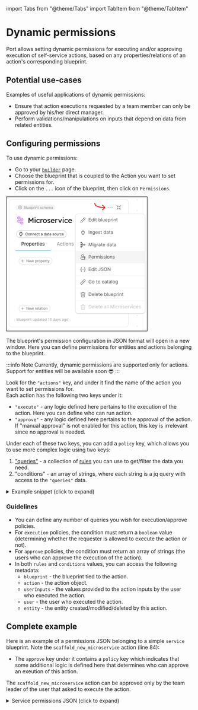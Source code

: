 import Tabs from "@theme/Tabs"
import TabItem from "@theme/TabItem"

# Dynamic permissions

Port allows setting dynamic permissions for executing and/or approving execution of self-service actions, based on any properties/relations of an action's corresponding blueprint.

## Potential use-cases

Examples of useful applications of dynamic permissions:

- Ensure that action executions requested by a team member can only be approved by his/her direct manager.
- Perform validations/manipulations on inputs that depend on data from related entities.

## Configuring permissions

To use dynamic permissions:

- Go to your [`builder`](https://app.getport.io/dev-portal/data-model) page.
- Choose the blueprint that is coupled to the Action you want to set permissions for.
- Click on the `...` icon of the blueprint, then click on `Permissions`.

![blueprintEditPermissions](../../../static/img/self-service-actions/rbac/blueprintEditPermissions.png)

The blueprint's permission configuration in JSON format will open in a new window. Here you can define permissions for entities and actions belonging to the blueprint.

:::info Note
Currently, dynamic permissions are supported only for actions. Support for entities will be available soon 😎
:::

Look for the `"actions"` key, and under it find the name of the action you want to set permissions for.  
Each action has the following two keys under it:

- `"execute"` - any logic defined here pertains to the execution of the action. Here you can define who can run action.
- `"approve"` - any logic defined here pertains to the approval of the action. If "manual approval" is not enabled for this action, this key is irrelevant since no approval is needed.

Under each of these two keys, you can add a `policy` key, which allows you to use more complex logic using two keys:

1. ["queries"](/search-and-query/) - a collection of [rules](/search-and-query/#rules) you can use to get/filter the data you need.
2. "conditions" - an array of strings, where each string is a jq query with access to the `"queries"` data.

<details>
<summary>Example snippet (click to expand)</summary>

```json showLineNumbers
"actions": {
  "action_name": {
    "execute": {
      "policy": {
        "queries": {
          "query_name": {
            "rules": [
                # Your rule/s logic here
              ],
              "combinator": "and"
          }
        },
        "conditions": [
          # A jq query resulting in a boolean value
        ]
      }
    },
    "approve": {
      "roles": [
        "Admin"
      ],
      "users": [],
      "teams": [],
      "policy": {
        "queries": {
          "query_name": {
            "rules": [
                # Your rule/s logic here
              ],
              "combinator": "and"
          }
        },
        "conditions": [
          # A jq query resulting in an array of strings
        ]
      }
    }
  }
}
```

</details>

### Guidelines

- You can define any number of queries you wish for execution/approve policies.
- For `execution` policies, the condition must return a `boolean` value (determining whether the requester is allowed to execute the action or not).
- For `approve` policies, the condition must return an array of strings (the users who can approve the execution of the action).
- In both `rules` and `conditions` values, you can access the following metadata:
  - `blueprint` - the blueprint tied to the action.
  - `action` - the action object.
  - `userInputs` - the values provided to the action inputs by the user who executed the action.
  - `user` - the user who executed the action.
  - `entity` - the entity created/modified/deleted by this action.

## Complete example

Here is an example of a permissions JSON belonging to a simple `service` blueprint.
Note the `scaffold_new_microservice` action (line 84):

- The `approve` key under it contains a `policy` key which indicates that some additional logic is defined here that determines who can approve an exeution of this action.

The `scaffold_new_microservice` action can be approved only by the team leader of the user that asked to execute the action.

<details>
<summary>Service permissions JSON (click to expand)</summary>

```json showLineNumbers
{
  "entities": {
    "register": {
      "roles": ["microservice-moderator", "Admin"],
      "users": ["admin@dyn-permissions-demo.com"],
      "teams": [],
      "ownedByTeam": false
    },
    "update": {
      "roles": ["microservice-moderator", "Admin"],
      "users": ["admin@dyn-permissions-demo.com"],
      "teams": [],
      "ownedByTeam": false
    },
    "unregister": {
      "roles": ["microservice-moderator", "Admin"],
      "users": ["admin@dyn-permissions-demo.com"],
      "teams": [],
      "ownedByTeam": false
    },
    "updateProperties": {
      "$identifier": {
        "roles": ["microservice-moderator", "Admin"],
        "users": ["admin@dyn-permissions-demo.com"],
        "teams": [],
        "ownedByTeam": false
      },
      "$title": {
        "roles": ["microservice-moderator", "Admin"],
        "users": ["admin@dyn-permissions-demo.com"],
        "teams": [],
        "ownedByTeam": false
      },
      "$team": {
        "roles": ["microservice-moderator", "Admin"],
        "users": ["admin@dyn-permissions-demo.com"],
        "teams": [],
        "ownedByTeam": false
      },
      "$icon": {
        "roles": ["microservice-moderator", "Admin"],
        "users": ["admin@dyn-permissions-demo.com"],
        "teams": [],
        "ownedByTeam": false
      }
    }
  },
  "actions": {
    "scaffold_new_microservice": {
      "execute": {
        "roles": ["Member", "Admin"],
        "users": [],
        "teams": [],
        "ownedByTeam": false
      },
      "approve": {
        "roles": ["Admin"],
        "users": [],
        "teams": [],
        "policy": {
          "queries": {
            "executingUser": {
              "rules": [
                {
                  "value": "user",
                  "operator": "=",
                  "property": "$blueprint"
                },
                {
                  "value": "{{.trigger.user.email}}",
                  "operator": "=",
                  "property": "$identifier"
                }
              ],
              "combinator": "and"
            },
            "approvingUsers": {
              "rules": [
                {
                  "value": "user",
                  "operator": "=",
                  "property": "$blueprint"
                },
                {
                  "value": "Approver",
                  "operator": "=",
                  "property": "role"
                }
              ],
              "combinator": "and"
            }
          },
          "conditions": [
            "(.results.executingUser.entities | first | .relations.team) as $executerTeam | [.results.approvingUsers.entities[] | select(.relations.team == $executerTeam) | .identifier]"
          ]
        }
      }
    }
  }
}
```

</details>
